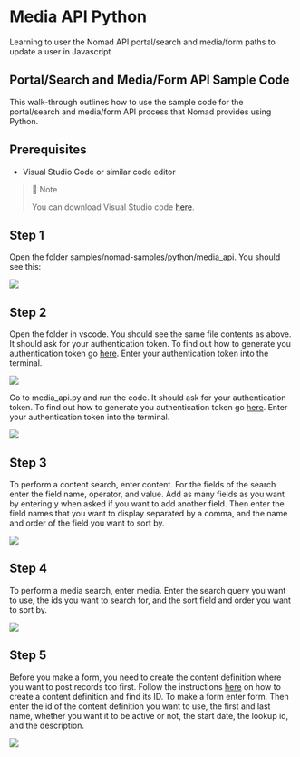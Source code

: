 # Media API Python
Learning to user the Nomad API portal/search and media/form paths to update a user in Javascript

## Portal/Search and Media/Form API Sample Code

This walk-through outlines how to use the sample code for the portal/search and media/form API process that Nomad provides using Python.

## Prerequisites

- Visual Studio Code or similar code editor

> 📘 Note
> 
> You can download Visual Studio code [here](https://code.visualstudio.com/).

## Step 1

Open the folder  samples/nomad-samples/python/media_api. You should see this:

![](https://files.readme.io/63f49a9-image.png)

## Step 2

Open the folder in vscode. You should see the same file contents as above. It should ask for your authentication token. To find out how to generate you authentication token go [here](https://github.com/Nomad-Media/samples/blob/main/nomad-samples/js/account-authenticaton/Readme.md). Enter your authentication token into the terminal.

![](https://files.readme.io/fc089a0-image.png)

Go to media_api.py and run the code. It should ask for your authentication token. To find out how to generate you authentication token go [here](https://github.com/Nomad-Media/samples/blob/main/nomad-samples/js/account-authenticaton/Readme.md). Enter your authentication token into the terminal.

![](https://files.readme.io/50d5c2f-image.png)

## Step 3

To perform a content search, enter content. For the fields of the search enter the field name, operator, and value. Add as many fields as you want by entering y when asked if you want to add another field. Then enter the field names that you want to display separated by a comma, and the name and order of the field you want to sort by.

![](https://files.readme.io/d240185-image.png)

## Step 4

To perform a media search, enter media. Enter the search query you want to use, the ids you want to search for, and the sort field and order you want to sort by.

![](https://files.readme.io/c9af533-image.png)

## Step 5

Before you make a form, you need to create the content definition where you want to post records too first. Follow the instructions [here](doc:content-definitions) on how to create a content definition and find its ID. To make a form enter form. Then enter the id of the content definition you want to use, the first and last name, whether you want it to be active or not, the start date, the lookup id, and the description.

![](https://files.readme.io/993c19e-image.png)
